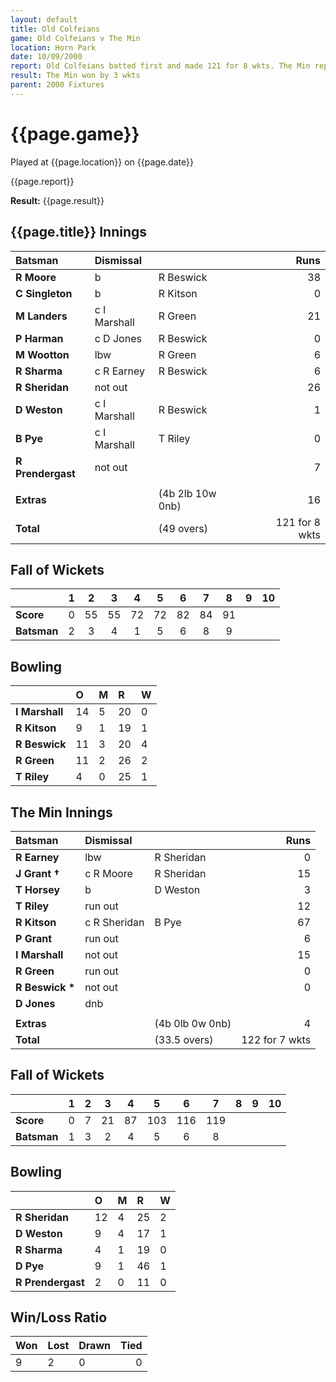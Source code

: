 ```yaml
---
layout: default
title: Old Colfeians
game: Old Colfeians v The Min
location: Horn Park
date: 10/09/2000
report: Old Colfeians batted first and made 121 for 8 wkts. The Min replied with 122 for 7 wkts
result: The Min won by 3 wkts
parent: 2000 Fixtures
---
```


# {{page.game}}

Played at {{page.location}} on {{page.date}}

{{page.report}}

**Result:** {{page.result}}

## {{page.title}} Innings

| Batsman | Dismissal |  | Runs |
|:---|:---|---|---:|
| **R Moore** | b | R Beswick | 38 |
| **C Singleton** | b | R Kitson | 0 |
| **M Landers** | c I Marshall | R Green | 21 |
| **P Harman** | c D Jones | R Beswick | 0 |
| **M Wootton** | lbw | R Green | 6 |
| **R Sharma** | c R Earney | R Beswick | 6 |
| **R Sheridan** | not out |  | 26 |
| **D Weston** | c I Marshall | R Beswick | 1 |
| **B Pye** | c I Marshall | T Riley | 0 |
| **R Prendergast** | not out |  | 7 |
|  |  |  |  |
| **Extras** | | (4b 2lb 10w 0nb) | 16 |
| **Total** | | (49 overs) | 121 for 8 wkts |

## Fall of Wickets

| | 1 | 2 | 3 | 4 | 5 | 6 | 7 | 8 | 9 | 10 |
|---|:---:|:---:|:---:|:---:|:---:|:---:|:---:|:---:|:---:|:---:|
| **Score** | 0 | 55 | 55 | 72 | 72 | 82 | 84 | 91 |  |  |
| **Batsman** | 2 | 3 | 4 | 1 | 5 | 6 | 8 | 9 |  |  |

## Bowling

| | O | M | R | W |
|---|:---|:---|:---|:---|
| **I Marshall** | 14 | 5 | 20 | 0 |
| **R Kitson** | 9 | 1 | 19 | 1 |
| **R Beswick** | 11 | 3 | 20 | 4 |
| **R Green** | 11 | 2 | 26 | 2 |
| **T Riley** | 4 | 0 | 25 | 1 |

## The Min Innings

| Batsman | Dismissal |  | Runs |
|:---|:---|---|---:|
| **R Earney** | lbw | R Sheridan | 0 |
| **J Grant &#8224;** | c R Moore | R Sheridan | 15 |
| **T Horsey** | b | D Weston | 3 |
| **T Riley** | run out |  | 12 |
| **R Kitson** | c R Sheridan | B Pye | 67 |
| **P Grant** | run out |  | 6 |
| **I Marshall** | not out |  | 15 |
| **R Green** | run out |  | 0 |
| **R Beswick &#42;** | not out |  | 0 |
| **D Jones** | dnb |  |  |
|  |  |  |  |
| **Extras** | | (4b 0lb 0w 0nb) | 4 |
| **Total** | | (33.5 overs) | 122 for 7 wkts |

## Fall of Wickets

| | 1 | 2 | 3 | 4 | 5 | 6 | 7 | 8 | 9 | 10 |
|---|:---:|:---:|:---:|:---:|:---:|:---:|:---:|:---:|:---:|:---:|
| **Score** | 0 | 7 | 21 | 87 | 103 | 116 | 119 |  |  |  |
| **Batsman** | 1 | 3 | 2 | 4 | 5 | 6 | 8 |  |  |  |

## Bowling

| | O | M | R | W |
|---|:---|:---|:---|:---|
| **R Sheridan** | 12 | 4 | 25 | 2 |
| **D Weston** | 9 | 4 | 17 | 1 |
| **R Sharma** | 4 | 1 | 19 | 0 |
| **D Pye** | 9 | 1 | 46 | 1 |
| **R Prendergast** | 2 | 0 | 11 | 0 |


## Win/Loss Ratio

| Won | Lost | Drawn | Tied |
|:---|:---|:---|---:|
| 9 | 2 | 0 | 0 |